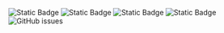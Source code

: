 ![Static Badge](https://img.shields.io/badge/blacklists-60-000000) ![Static Badge](https://img.shields.io/badge/blacklisted-3003127-cc0000) ![Static Badge](https://img.shields.io/badge/whitelisted-2242-00CC00) ![Static Badge](https://img.shields.io/badge/streaming_blacklist-28106-000000) ![GitHub issues](https://img.shields.io/github/issues/fabriziosalmi/blacklists)
